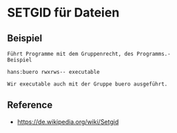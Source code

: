 # SETGID für Dateien 

## Beispiel 

```
Führt Programme mit dem Gruppenrecht, des Programms.-
Beispiel 

hans:buero rwxrws-- executable 

Wir executable auch mit der Gruppe buero ausgeführt. 

```

## Reference 

 * https://de.wikipedia.org/wiki/Setgid
